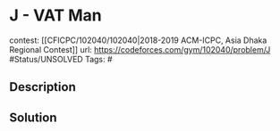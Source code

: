 # J - VAT Man

contest: [[CFICPC/102040/102040|2018-2019 ACM-ICPC, Asia Dhaka Regional Contest]]
url: https://codeforces.com/gym/102040/problem/J
#Status/UNSOLVED
Tags: #

## Description

## Solution

